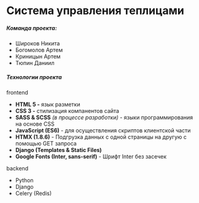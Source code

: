 # Система управления теплицами

##### Команда проекта:

* Широков Никита
* Богомолов Артем
* Криницын Артем
* Тюпин Даниил

##### Технологии проекта

frontend

* **HTML 5 -** язык разметки
* **CSS 3 -** стилизация компанентов сайта
* **SASS & SCSS** *(в процессе разработки)* - языки программирования на основе CSS
* **JavaScript (ES6)** - для осуществления скриптов клиентской части
* **HTMX (1.8.6)**  - Подгрузка данных с одной страницы на другую с помощью GET запроса
* **Django (Templates & Static Files)**
* **Google Fonts (Inter, sans-serif)** - Шрифт Inter без засечек

backend

* Python
* Django
* Celery (Redis)
